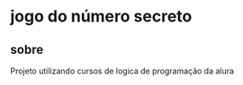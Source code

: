 <h1>jogo do número secreto</h1>

<h2>sobre</h2>
<p>Projeto utilizando cursos de logica de programação da alura</p>

